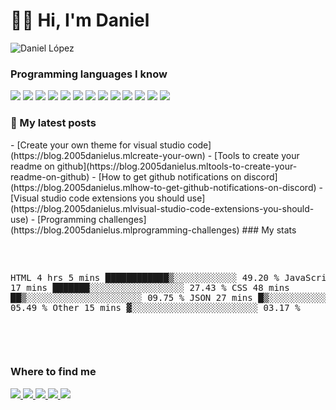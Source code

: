 <h1>👋🏻 Hi, I'm Daniel</h1>

![Daniel López](https://user-images.githubusercontent.com/44546966/102456167-0cfea900-4041-11eb-9e7b-b12ac323ca08.png)

### Programming languages I know</h3>
<p>
  <img src="https://img.shields.io/badge/HTML5-E34F26?style=for-the-badge&logo=html5&logoColor=white"/>
  <img src="https://img.shields.io/badge/CSS3-1572B6?style=for-the-badge&logo=css3&logoColor=white"/>
  <img src="https://img.shields.io/badge/JavaScript-F7DF1E?style=for-the-badge&logo=javascript&logoColor=black"/>
  <img src="https://img.shields.io/badge/Node.js-43853D?style=for-the-badge&logo=node.js&logoColor=white"/>
  <img src="https://img.shields.io/badge/Dart-0175C2?style=for-the-badge&logo=dart&logoColor=white"/>
  <img src="https://img.shields.io/badge/Markdown-000000?style=for-the-badge&logo=markdown&logoColor=white"/>
  <img src="https://img.shields.io/badge/Gatsby-663399?style=for-the-badge&logo=gatsby&logoColor=white"/>
  <img src="https://img.shields.io/badge/React-20232A?style=for-the-badge&logo=react&logoColor=61DAFB"/>
  <img src="https://img.shields.io/badge/Tailwind_CSS-38B2AC?style=for-the-badge&logo=tailwind-css&logoColor=white"/>
  <img src="https://img.shields.io/badge/Flutter-02569B?style=for-the-badge&logo=flutter&logoColor=white"/>
  <img src="https://img.shields.io/badge/Heroku-430098?style=for-the-badge&logo=heroku&logoColor=white"/>
  <img src="https://img.shields.io/badge/Google_Cloud-4285F4?style=for-the-badge&logo=google-cloud&logoColor=white"/>
  <img src="https://img.shields.io/badge/Amazon_AWS-232F3E?style=for-the-badge&logo=amazon-aws&logoColor=white"/>
</p>
<h3>📕 My latest posts</h3>
<!-- BLOG-POST-LIST:START -->
- [Create your own theme for visual studio code](https://blog.2005danielus.mlcreate-your-own)
- [Tools to create your readme on github](https://blog.2005danielus.mltools-to-create-your-readme-on-github)
- [How to get github notifications on discord](https://blog.2005danielus.mlhow-to-get-github-notifications-on-discord)
- [Visual studio code extensions you should use](https://blog.2005danielus.mlvisual-studio-code-extensions-you-should-use)
- [Programming challenges](https://blog.2005danielus.mlprogramming-challenges)
<!-- BLOG-POST-LIST:END -->
### My stats</h3>
<pre>
<!--START_SECTION:stats-->

HTML         4 hrs 5 mins    ████████████▒░░░░░░░░░░░░   49.20 % 
JavaScript   2 hrs 17 mins   ███████░░░░░░░░░░░░░░░░░░   27.43 % 
CSS          48 mins         ██▒░░░░░░░░░░░░░░░░░░░░░░   09.75 % 
JSON         27 mins         █▒░░░░░░░░░░░░░░░░░░░░░░░   05.49 % 
Other        15 mins         ▓░░░░░░░░░░░░░░░░░░░░░░░░   03.17 % 

<!--END_SECTION:stats-->
</pre>

### Where to find me</h3>
<p>
  <a target="_blank" href="https://instagram.com/2005_danielus"><img src="https://img.shields.io/badge/Instagram-E4405F?style=for-the-badge&logo=instagram&logoColor=white">
  <a target="_blank" href="https://twitter.com/2005_danielus"><img src="https://img.shields.io/badge/Twitter-1DA1F2?style=for-the-badge&logo=twitter&logoColor=white">
  <a target="_blank" href="https://reddit.com/2005danielus"><img src="https://img.shields.io/badge/Reddit-FF4500?style=for-the-badge&logo=reddit&logoColor=white">
  <a target="_blank" href="https://discord.com/users/396298014295195649"><img src="https://img.shields.io/badge/Discord-7289DA?style=for-the-badge&logo=discord&logoColor=white">
  <a target="_blank" href="https://medium.com/dglobal"><img src="https://img.shields.io/badge/Medium-12100E?style=for-the-badge&logo=medium&logoColor=white">
</p>
